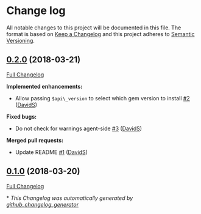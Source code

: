 # Change log

All notable changes to this project will be documented in this file. The format is based on [Keep a Changelog](http://keepachangelog.com/en/1.0.0/) and this project adheres to [Semantic Versioning](http://semver.org).

## [0.2.0](https://github.com/puppetlabs/puppetlabs-resource_api/tree/0.2.0) (2018-03-21)

[Full Changelog](https://github.com/puppetlabs/puppetlabs-resource_api/compare/0.1.0...0.2.0)

**Implemented enhancements:**

- Allow passing `$api\_version` to select which gem version to install [\#2](https://github.com/puppetlabs/puppetlabs-resource_api/pull/2) ([DavidS](https://github.com/DavidS))

**Fixed bugs:**

- Do not check for warnings agent-side [\#3](https://github.com/puppetlabs/puppetlabs-resource_api/pull/3) ([DavidS](https://github.com/DavidS))

**Merged pull requests:**

- Update README [\#1](https://github.com/puppetlabs/puppetlabs-resource_api/pull/1) ([DavidS](https://github.com/DavidS))

## [0.1.0](https://github.com/puppetlabs/puppetlabs-resource_api/tree/0.1.0) (2018-03-20)

[Full Changelog](https://github.com/puppetlabs/puppetlabs-resource_api/compare/9aece4bbfa635c48d997162a2d0159696395c225...0.1.0)



\* *This Changelog was automatically generated by [github_changelog_generator](https://github.com/skywinder/Github-Changelog-Generator)*
